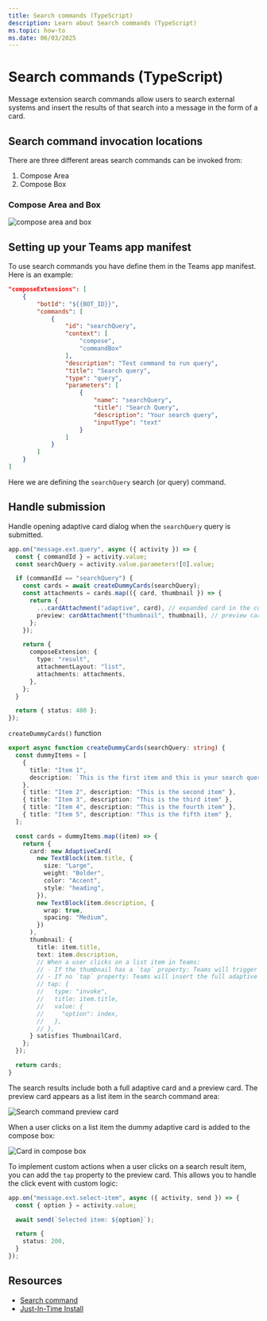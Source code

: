 ```yaml
---
title: Search commands (TypeScript)
description: Learn about Search commands (TypeScript)
ms.topic: how-to
ms.date: 06/03/2025
---
```


# Search commands (TypeScript)

Message extension search commands allow users to search external systems and insert the results of that search into a message in the form of a card.

## Search command invocation locations

There are three different areas search commands can be invoked from:

1. Compose Area
2. Compose Box

### Compose Area and Box

![compose area and box](/screenshots/compose-area.png)

## Setting up your Teams app manifest

To use search commands you have define them in the Teams app manifest. Here is an example:


```json
"composeExtensions": [
    {
        "botId": "${{BOT_ID}}",
        "commands": [
            {
                "id": "searchQuery",
                "context": [
                    "compose",
                    "commandBox"
                ],
                "description": "Test command to run query",
                "title": "Search query",
                "type": "query",
                "parameters": [
                    {
                        "name": "searchQuery",
                        "title": "Search Query",
                        "description": "Your search query",
                        "inputType": "text"
                    }
                ]
            }
        ]
    }
]
```


Here we are defining the `searchQuery` search (or query) command.

## Handle submission

Handle opening adaptive card dialog when the `searchQuery` query is submitted.

```ts
app.on("message.ext.query", async ({ activity }) => {
  const { commandId } = activity.value;
  const searchQuery = activity.value.parameters![0].value;

  if (commandId == "searchQuery") {
    const cards = await createDummyCards(searchQuery);
    const attachments = cards.map(({ card, thumbnail }) => {
      return {
        ...cardAttachment("adaptive", card), // expanded card in the compose box...
        preview: cardAttachment("thumbnail", thumbnail), // preview card in the compose box...
      };
    });

    return {
      composeExtension: {
        type: "result",
        attachmentLayout: "list",
        attachments: attachments,
      },
    };
  }

  return { status: 400 };
});
```

`createDummyCards()` function

```ts
export async function createDummyCards(searchQuery: string) {
  const dummyItems = [
    {
      title: "Item 1",
      description: `This is the first item and this is your search query: ${searchQuery}`,
    },
    { title: "Item 2", description: "This is the second item" },
    { title: "Item 3", description: "This is the third item" },
    { title: "Item 4", description: "This is the fourth item" },
    { title: "Item 5", description: "This is the fifth item" },
  ];

  const cards = dummyItems.map((item) => {
    return {
      card: new AdaptiveCard(
        new TextBlock(item.title, {
          size: "Large",
          weight: "Bolder",
          color: "Accent",
          style: "heading",
        }),
        new TextBlock(item.description, {
          wrap: true,
          spacing: "Medium",
        })
      ),
      thumbnail: {
        title: item.title,
        text: item.description,
        // When a user clicks on a list item in Teams:
        // - If the thumbnail has a `tap` property: Teams will trigger the `message.ext.select-item` activity
        // - If no `tap` property: Teams will insert the full adaptive card into the compose box
        // tap: { 
        //   type: "invoke",
        //   title: item.title,
        //   value: {
        //     "option": index,
        //   },
        // },
      } satisfies ThumbnailCard,
    };
  });

  return cards;
}
```

The search results include both a full adaptive card and a preview card. The preview card appears as a list item in the search command area:

![Search command preview card](/screenshots/preview-card.png)

When a user clicks on a list item the dummy adaptive card is added to the compose box:

![Card in compose box](/screenshots/card-in-compose.png)

To implement custom actions when a user clicks on a search result item, you can add the `tap` property to the preview card. This allows you to handle the click event with custom logic:

```ts
app.on("message.ext.select-item", async ({ activity, send }) => {
  const { option } = activity.value;

  await send(`Selected item: ${option}`);

  return {
    status: 200,
  }
});
```

## Resources

- [Search command](/microsoftteams/platform/messaging-extensions/how-to/search-commands/define-search-command?tabs=Teams-toolkit%2Cdotnet)
- [Just-In-Time Install](/microsoftteams/platform/messaging-extensions/how-to/search-commands/universal-actions-for-search-based-message-extensions#just-in-time-install)
